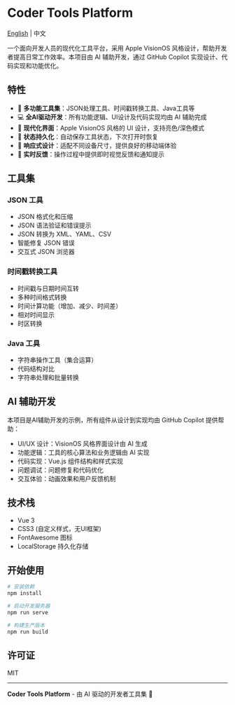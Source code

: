 # Coder Tools Platform

[English](./README_EN.md) | 中文

一个面向开发人员的现代化工具平台，采用 Apple VisionOS 风格设计，帮助开发者提高日常工作效率。本项目由 AI 辅助开发，通过 GitHub Copilot 实现设计、代码实现和功能优化。

## 特性

- 🧰 **多功能工具集**：JSON处理工具、时间戳转换工具、Java工具等
- 💻 **全AI驱动开发**：所有功能逻辑、UI设计及代码实现均由 AI 辅助完成
- 🎨 **现代化界面**：Apple VisionOS 风格的 UI 设计，支持亮色/深色模式
- 💾 **状态持久化**：自动保存工具状态，下次打开时恢复
- 📱 **响应式设计**：适配不同设备尺寸，提供良好的移动端体验
- 🔄 **实时反馈**：操作过程中提供即时视觉反馈和通知提示

## 工具集

### JSON 工具

- JSON 格式化和压缩
- JSON 语法验证和错误提示
- JSON 转换为 XML、YAML、CSV
- 智能修复 JSON 错误
- 交互式 JSON 浏览器

### 时间戳转换工具

- 时间戳与日期时间互转
- 多种时间格式转换
- 时间计算功能（增加、减少、时间差）
- 相对时间显示
- 时区转换

### Java 工具

- 字符串操作工具（集合运算）
- 代码结构对比
- 字符串处理和批量转换

## AI 辅助开发

本项目是AI辅助开发的示例，所有组件从设计到实现均由 GitHub Copilot 提供帮助：

- UI/UX 设计：VisionOS 风格界面设计由 AI 生成
- 功能逻辑：工具的核心算法和业务逻辑由 AI 实现
- 代码实现：Vue.js 组件结构和样式实现
- 问题调试：问题修复和代码优化
- 交互体验：动画效果和用户反馈机制

## 技术栈

- Vue 3
- CSS3 (自定义样式，无UI框架)
- FontAwesome 图标
- LocalStorage 持久化存储

## 开始使用

```bash
# 安装依赖
npm install

# 启动开发服务器
npm run serve

# 构建生产版本
npm run build
```

## 许可证

MIT

---

**Coder Tools Platform** - 由 AI 驱动的开发者工具集 🚀
